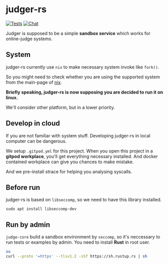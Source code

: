 # judger-rs

[![Tests](https://img.shields.io/github/workflow/status/slhmy/judger-rs/Build)](https://github.com/slhmy/judger-rs/actions/workflows/rust_build.yml)
[![Chat](https://img.shields.io/discord/916955582181822486)](https://discord.gg/bvdAt65v)

Judger is supposed to be a simple **sandbox service** which works for online-judge systems.

## System

judger-rs currently use `nix` to make necessary system invoke like `fork()`.

So you might need to check whether you are using the supported system from the main-page of [nix](https://github.com/nix-rust/nix).

**Briefly speaking, judger-rs is now supposing you are decided to run it on linux.**

We'll consider other platform, but in a lower priority.

## Develop in cloud

If you are not familiar with system stuff.
Developing judger-rs in local computer can be dangerous.

We setup `.gitpod.yml` for this project.
When you open this project in a **gitpod workplace**, you'll get everything necessary installed. And docker contained workplace can give you chances to make mistake.

And we pre-install strace for helping you analysing syscalls.

## Before run

judger-rs is based on `libseccomp`, so we need to have this library installed.

``` plain-text
sudo apt install libseccomp-dev
```

## Run by admin

`judge-core` build a sandbox environment by `seccomp`, so it's neccessary to run tests or examples by admin.
You need to install **Rust** in root user.

``` sh
su
curl --proto '=https' --tlsv1.2 -sSf https://sh.rustup.rs | sh
```
